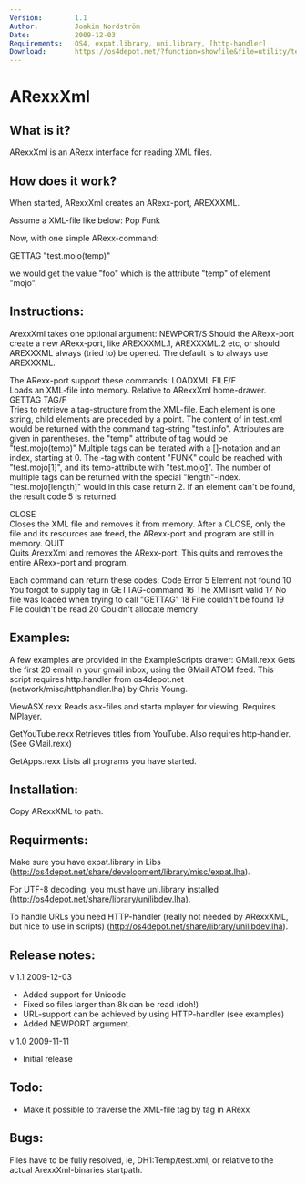 ```yaml
---
Version:        1.1
Author:         Joakim Nordström
Date:           2009-12-03
Requirements:   OS4, expat.library, uni.library, [http-handler]
Download:       https://os4depot.net/?function=showfile&file=utility/text/misc/arexxxml.lha
---
```


# ARexxXml

What is it?
-----------
ARexxXml is an ARexx interface for reading XML files.

How does it work?
-----------------
When started, ARexxXml creates an ARexx-port, AREXXXML.

Assume a XML-file like below:
    <test>
        <mojo temp="foo">Pop<mojo/>
        <mojo temp="bar">Funk<mojo/>
    </test>

Now, with one simple ARexx-command:

GETTAG "test.mojo(temp)"

we would get the value "foo" which is the attribute "temp"
of element "mojo".

Instructions:
-------------
ArexxXml takes one optional argument:
NEWPORT/S               Should the ARexx-port create a new
    ARexx-port, like AREXXXML.1, AREXXXML.2 etc, or should
    AREXXXML always (tried to) be opened. The default is
    to always use AREXXXML.


The ARexx-port support these commands:
LOADXML	FILE/F			
    Loads an XML-file into memory. Relative to ARexxXml home-drawer.
GETTAG TAG/F			
    Tries to retrieve a tag-structure from the XML-file.
    Each element is one string, child elements are preceded by
    a point. The content of <info> in test.xml would be returned
    with the command tag-string "test.info".
    Attributes are given in parentheses. the "temp" attribute of
    tag <mojo> would be "test.mojo(temp)"
    Multiple tags can be iterated with a []-notation and an index,
    starting at 0. The <mojo>-tag with content "FUNK" could be
    reached with "test.mojo[1]", and its temp-attribute with
    "test.mojo[1](temp)".
    The number of multiple tags can be returned with the special
    "length"-index. "test.mojo[length]" would in this case return 2.
    If an element can't be found, the result code 5 is returned.

CLOSE					
    Closes the XML file and removes it from memory.
	After a CLOSE, only the file and its resources are freed, the
    ARexx-port and program are still in memory.
QUIT					
    Quits ArexxXml and removes the ARexx-port.
	This quits and removes the entire ARexx-port and program.

Each command can return these codes:
    Code Error
    5  	Element not found
    10	You forgot to supply tag in GETTAG-command
    16 	The XMl isnt valid
    17  No file was loaded when trying to call "GETTAG"
    18 	File couldn't be found
    19 	File couldn't be read
    20 	Couldn't allocate memory


Examples:
---------

A few examples are provided in the ExampleScripts drawer:
GMail.rexx
    Gets the first 20 email in your gmail inbox, using the
    GMail ATOM feed.
    This script requires http.handler from os4depot.net
    (network/misc/httphandler.lha) by Chris Young.

ViewASX.rexx
    Reads asx-files and starta mplayer for viewing.
    Requires MPlayer.

GetYouTube.rexx
    Retrieves titles from YouTube.
    Also requires http-handler. (See GMail.rexx)

GetApps.rexx
    Lists all programs you have started.

Installation:
-------------
Copy ARexxXML to path.

Requirments:
------------
Make sure you have expat.library in Libs
(http://os4depot.net/share/development/library/misc/expat.lha).

For UTF-8 decoding, you must have uni.library installed
(http://os4depot.net/share/library/unilibdev.lha).

To handle URLs you need HTTP-handler (really not needed
by ARexxXML, but nice to use in scripts)
(http://os4depot.net/share/library/unilibdev.lha).

Release notes:
--------------
v 1.1 2009-12-03

* Added support for Unicode
* Fixed so files larger than 8k can be read (doh!)
* URL-support can be achieved by using HTTP-handler
  (see examples)
* Added NEWPORT argument.

v 1.0 2009-11-11

* Initial release

Todo:
-----

* Make it possible to traverse the XML-file tag by tag in ARexx

Bugs:
-----

Files have to be fully resolved, ie, DH1:Temp/test.xml, or relative
to the actual ArexxXml-binaries startpath.



